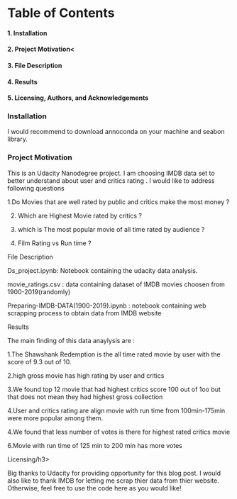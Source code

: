 <h1>Table of Contents</h1>

<h4>1. Installation</h4>

<h4>2. Project Motivation<</h4>

<h4>3. File Description</h4>

<h4>4. Results</h4>

<h4>5. Licensing, Authors, and Acknowledgements</h4>


<h3>Installation</h3>
I would recommend to download annoconda on your machine and seabon library.


<h3>Project Motivation</h3>
This is an Udacity Nanodegree project. I am choosing IMDB data set to better understand about user and critics rating .
I would like to address following questions

1.Do Movies that are well rated by public and critics make the most money ?

2. Which are Highest Movie rated by critics ?

3. which is The most popular movie of all time rated by audience ?

4. Film Rating vs Run time ?

</h3>File Description</h3>

Ds_project.ipynb: Notebook containing the udacity data analysis.

movie_ratings.csv : data containing dataset of IMDB movies choosen from 1900-2019(randomly)

Preparing-IMDB-DATA(1900-2019).ipynb : notebook containing web scrapping process to obtain data from IMDB website

</h3>Results</h3>

The main finding of this data anaylysis are :


1.The Shawshank Redemption is the all time rated movie by user with the score of 9.3 out of 10.

2.high gross movie has high rating by user and critics

3.We found top 12 movie that had highest critics score 100 out of 1oo but that does not mean they had highest gross collection

4.User and critics rating are align movie with run time from 100min-175min were more popular among them.

4.We found that less number of votes is there for highest rated critics movie

6.Movie with run time of 125 min to 200 min has more votes

</h3>Licensing/h3>

Big thanks to Udacity for providing opportunity for this blog post. I would also like to thank IMDB for letting me scrap thier data
from thier website. Otherwise, feel free to use the code here as you would like!

